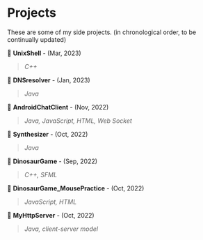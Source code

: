 # Projects
These are some of my side projects. (in chronological order, to be continually updated)

📁 **UnixShell** - (Mar, 2023)
>*C++*

📁 **DNSresolver** - (Jan, 2023)
>*Java*

📁 **AndroidChatClient** - (Nov, 2022)
>*Java, JavaScript, HTML, Web Socket*

📁 **Synthesizer** - (Oct, 2022)
>*Java*

📁 **DinosaurGame** - (Sep, 2022)
>*C++, SFML*

📁 **DinosaurGame_MousePractice** - (Oct, 2022)
>*JavaScript, HTML*

📁 **MyHttpServer** - (Oct, 2022)
>*Java, client-server model*

